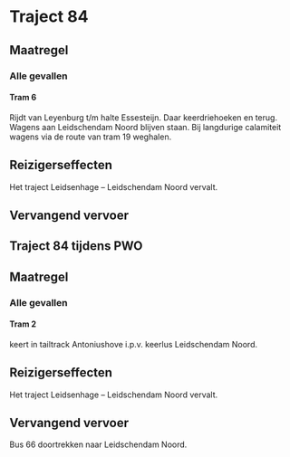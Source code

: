 # Traject 84
## Maatregel
### Alle gevallen

#### Tram 6
Rijdt van Leyenburg t/m halte Essesteijn. Daar keerdriehoeken en terug.
Wagens aan Leidschendam Noord blijven staan. Bij langdurige calamiteit wagens via de route van tram 19 weghalen.

## Reizigerseffecten
Het traject Leidsenhage – Leidschendam Noord vervalt.

## Vervangend vervoer

## Traject 84 tijdens PWO
## Maatregel
### Alle gevallen

#### Tram 2
keert in tailtrack Antoniushove i.p.v. keerlus Leidschendam Noord.

## Reizigerseffecten
Het traject Leidsenhage – Leidschendam Noord vervalt.

## Vervangend vervoer
Bus 66 doortrekken naar Leidschendam Noord.
